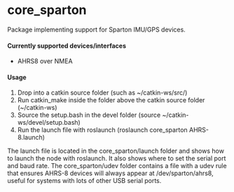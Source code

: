 # core_sparton
Package implementing support for Sparton IMU/GPS devices.

#### Currently supported devices/interfaces
* AHRS8 over NMEA

#### Usage
1. Drop into a catkin source folder (such as ~/catkin-ws/src/)
2. Run catkin_make inside the folder above the catkin source folder (~/catkin-ws)
3. Source the setup.bash in the devel folder (source ~/catkin-ws/devel/setup.bash)
4. Run the launch file with roslaunch (roslaunch core_sparton AHRS-8.launch)

The launch file is located in the core_sparton/launch folder and shows how to launch the node with roslaunch. It also shows where to set the serial port and baud rate. The core_sparton/udev folder contains a file with a udev rule that ensures AHRS-8 devices will always appear at /dev/sparton/ahrs8, useful for systems with lots of other USB serial ports.
